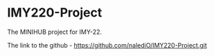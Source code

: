 # IMY220-Project
The MINIHUB project for IMY-22.


The link to the github -
https://github.com/nalediO/IMY220-Project.git
